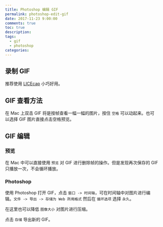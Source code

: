 ```yaml
---
title: Photoshop 编辑 GIF
permalink: photoshop-edit-gif
date: 2017-11-23 9:00:00
comments: true
toc: true
description:
tags:
  - gif
  - photoshop
categories:
---
```


## 录制 GIF
推荐使用 [LICEcap](https://www.cockos.com/licecap/) 小巧好用。

## GIF 查看方法
在 Mac 上双击 GIF 将是按帧查看一幅一幅的图片，按住 `空格` 可以动起来。也可以选择 GIF 图片直接点击空格预览。

<!-- more -->

## GIF 编辑
### 预览
在 Mac 中可以直接使用 `预览` 对 GIF 进行删除帧的操作。但是发现再次保存的 GIF 只播放一次，不会循环播放。

### Photoshop
使用 Photoshop 打开 GIF，点击 `窗口 -> 时间轴`，可在时间轴中对图片进行编辑。`文件 -> 导出 -> 存储为 Web 所用格式` 然后在 `循环选项` 选择 `永久`。

在这里也可以降低 `图像大小` 对图片进行压缩。

点击 `存储` 导出新的 GIF。
